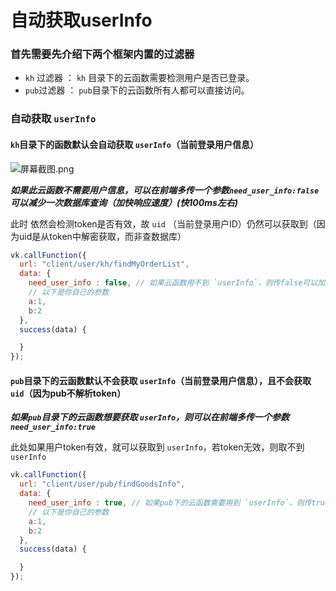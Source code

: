 # 自动获取userInfo

### 首先需要先介绍下两个框架内置的过滤器

- `kh` 过滤器 ： `kh` 目录下的云函数需要检测用户是否已登录。
- `pub`过滤器 ： `pub`目录下的云函数所有人都可以直接访问。

### 自动获取 `userInfo`

#### `kh`目录下的函数默认会自动获取 `userInfo`（当前登录用户信息）
![](https://vkceyugu.cdn.bspapp.com/VKCEYUGU-cf0c5e69-620c-4f3c-84ab-f4619262939f/e7bdb9e0-8b64-46d3-8e93-8b0978ac4f34.png "屏幕截图.png")

___如果此云函数不需要用户信息，可以在前端多传一个参数`need_user_info:false` 可以减少一次数据库查询（加快响应速度）(快100ms左右)___

此时 依然会检测token是否有效，故 `uid` （当前登录用户ID）仍然可以获取到（因为uid是从token中解密获取，而非查数据库）
```js
vk.callFunction({
  url: "client/user/kh/findMyOrderList",
  data: {
    need_user_info : false, // 如果云函数用不到 `userInfo`，则传false可以加快接口相应速度
    // 以下是你自己的参数
    a:1, 
    b:2
  },
  success(data) {

  }
});
```

#### `pub`目录下的云函数默认不会获取 `userInfo`（当前登录用户信息），且不会获取 `uid`（因为pub不解析token）

___如果`pub`目录下的云函数想要获取 `userInfo`，则可以在前端多传一个参数`need_user_info:true`___

此处如果用户token有效，就可以获取到 `userInfo`，若token无效，则取不到`userInfo`

```js
vk.callFunction({
  url: "client/user/pub/findGoodsInfo",
  data: {
    need_user_info : true, // 如果pub下的云函数需要用到 `userInfo`，则传true,
    // 以下是你自己的参数
    a:1, 
    b:2
  },
  success(data) {

  }
});
```
 
